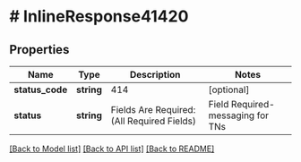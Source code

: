 # # InlineResponse41420

## Properties

Name | Type | Description | Notes
------------ | ------------- | ------------- | -------------
**status_code** | **string** | 414 | [optional]
**status** | **string** | Fields Are Required:(All Required Fields) | Field Required- messaging for TNs | Toll Free Messaging is not enabled | [optional]

[[Back to Model list]](../../README.md#models) [[Back to API list]](../../README.md#endpoints) [[Back to README]](../../README.md)
